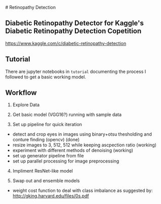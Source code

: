 #   R e t i n o p a t h y  D e t e c t i o n ## Diabetic Retinopathy Detector for Kaggle's Diabetic Retinopathy Detection Copetition
https://www.kaggle.com/c/diabetic-retinopathy-detection

## Tutorial

There are jupyter notebooks in `tutorial` documenting the process I followed to get a basic working model.

## Workflow

1. Explore Data

2. Get basic model (VGG16?) running with sample data

3. Set up pipeline for quick iteration
  - detect and crop eyes in images using binary+otsu thesholding and conture finding (opencv) (done)
  - resize images to 3, 512, 512 while keeping ascpection ratio (working)
  - experiment with different methods of denoising (working)
  - set up generator pipeline from file
  - set up parallel processing for image preprocessing

4. Impliment ResNet-like model

5. Swap out and ensemble models
  - weight cost function to deal with class imbalance as suggested by: http://gking.harvard.edu/files/0s.pdf

